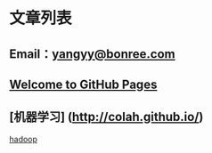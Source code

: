 # 文章列表
## Email：yangyy@bonree.com
## [Welcome to GitHub Pages](https://github.com/yangyunhappy/yangyunhappy.github.io/blob/master/welcome.md)
## [机器学习] (http://colah.github.io/)
[hadoop](https://github.com/yangyunhappy/yangyunhappy.github.io/blob/master/NameNode%20%E7%9A%84%E5%85%B1%E4%BA%AB%E5%AD%98%E5%82%A8%E5%AE%9E%E7%8E%B0)
